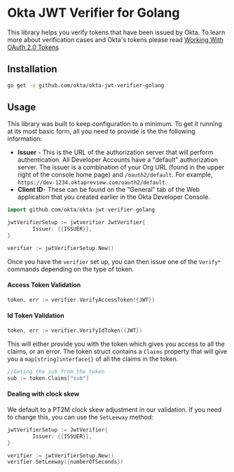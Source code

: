 # Okta JWT Verifier for Golang

This library helps you verify tokens that have been issued by Okta. To learn more about verification cases and Okta's tokens please read [Working With OAuth 2.0 Tokens](https://developer.okta.com/authentication-guide/tokens/)


## Installation
```sh
go get -u github.com/okta/okta-jwt-verifier-golang
```

## Usage

This library was built to keep configuration to a minimum. To get it running at its most basic form, all you need to provide is the the following information:

- **Issuer** - This is the URL of the authorization server that will perform authentication.  All Developer Accounts have a "default" authorization server.  The issuer is a combination of your Org URL (found in the upper right of the console home page) and `/oauth2/default`. For example, `https://dev-1234.oktapreview.com/oauth2/default`.
- **Client ID**- These can be found on the "General" tab of the Web application that you created earlier in the Okta Developer Console.

```go
import github.com/okta/okta-jwt-verifier-golang

jwtVerifierSetup := jwtverifier.JwtVerifier{
        Issuer: {{ISSUER}},
}

verifier := jwtVerifierSetup.New()
```

Once you have the `verifier` set up, you can then issue one of the `Verify*` commands depending on the type of token.

#### Access Token Validation
```go
token, err := verifier.VerifyAccessToken({JWT})
```

#### Id Token Validation
```go
token, err := verifier.VerifyIdToken({JWT})
```

This will either provide you with the token which gives you access to all the claims, or an error. The token struct contains a `Claims` property that will give you a `map[string]interface{}` of all the claims in the token.

```go
//Geting the sub from the token
sub := token.Claims["sub"]
```

#### Dealing with clock skew
We default to a PT2M clock skew adjustment in our validation.  If you need to change this, you can use the `SetLeeway` method:

```go
jwtVerifierSetup := JwtVerifier{
        Issuer: {{ISSUER}},
}

verifier := jwtVerifierSetup.New()
verifier.SetLeeway({numberOfSeconds})
```
